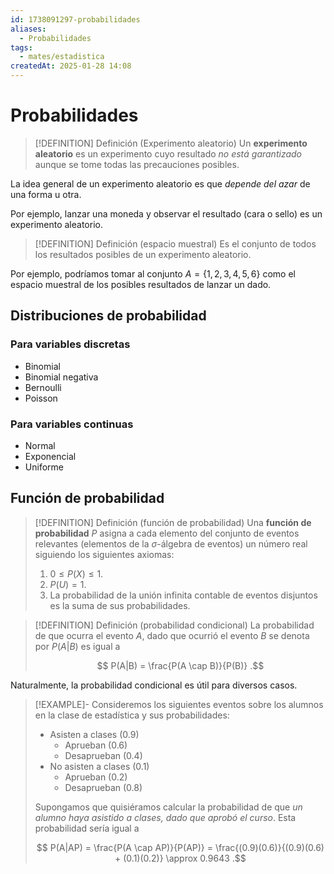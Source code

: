 ```yaml
---
id: 1738091297-probabilidades
aliases:
  - Probabilidades
tags:
  - mates/estadistica
createdAt: 2025-01-28 14:08
---
```


# Probabilidades

> [!DEFINITION] Definición (Experimento aleatorio)
> Un **experimento aleatorio** es un experimento cuyo resultado *no está garantizado* aunque se tome todas las precauciones posibles.

La idea general de un experimento aleatorio es que *depende del azar* de una forma u otra.

Por ejemplo, lanzar una moneda y observar el resultado (cara o sello) es un experimento aleatorio.

> [!DEFINITION] Definición (espacio muestral)
> Es el conjunto de todos los resultados posibles de un experimento aleatorio.

Por ejemplo, podríamos tomar al conjunto $A = \{ 1,2,3,4,5,6 \}$ como el espacio muestral de los posibles resultados de lanzar un dado.

## Distribuciones de probabilidad

### Para variables discretas

- Binomial
- Binomial negativa
- Bernoulli
- Poisson

### Para variables continuas

- Normal
- Exponencial
- Uniforme

## Función de probabilidad

> [!DEFINITION] Definición (función de probabilidad)
> Una **función de probabilidad** $P$ asigna a cada elemento del conjunto de eventos relevantes (elementos de la $\sigma$-álgebra de eventos) un número real siguiendo los siguientes axiomas:
>
> 1. $0 \leq P(X) \leq 1$.
> 2. $P(U) = 1$.
> 3. La probabilidad de la unión infinita contable de eventos disjuntos es la suma de sus probabilidades.

> [!DEFINITION] Definición (probabilidad condicional)
> La probabilidad de que ocurra el evento $A$, dado que ocurrió el evento $B$ se denota por $P(A|B)$ es igual a
> 
> $$
> P(A|B) = \frac{P(A \cap B)}{P(B)}
> .$$

Naturalmente, la probabilidad condicional es útil para diversos casos.

> [!EXAMPLE]-
> Consideremos los siguientes eventos sobre los alumnos en la clase de estadística y sus probabilidades:
> 
> - Asisten a clases ($0.9$)
>   - Aprueban ($0.6$)
>   - Desaprueban ($0.4$)
> - No asisten a clases ($0.1$)
>   - Aprueban ($0.2$)
>   - Desaprueban ($0.8$)
> 
> Supongamos que quisiéramos calcular la probabilidad de que *un alumno haya asistido a clases, dado que aprobó el curso*. Esta probabilidad sería igual a
> 
> $$
> P(A|AP) = \frac{P(A \cap AP)}{P(AP)} = \frac{(0.9)(0.6)}{(0.9)(0.6) + (0.1)(0.2)} \approx 0.9643
> .$$

